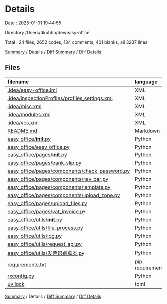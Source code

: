 # Details

Date : 2025-01-01 19:44:55

Directory /Users/dkphhh/dev/easy-office

Total : 24 files,  2652 codes, 184 comments, 401 blanks, all 3237 lines

[Summary](results.md) / Details / [Diff Summary](diff.md) / [Diff Details](diff-details.md)

## Files
| filename | language | code | comment | blank | total |
| :--- | :--- | ---: | ---: | ---: | ---: |
| [.idea/easy-office.iml](/.idea/easy-office.iml) | XML | 14 | 0 | 0 | 14 |
| [.idea/inspectionProfiles/profiles_settings.xml](/.idea/inspectionProfiles/profiles_settings.xml) | XML | 6 | 0 | 0 | 6 |
| [.idea/misc.xml](/.idea/misc.xml) | XML | 9 | 0 | 0 | 9 |
| [.idea/modules.xml](/.idea/modules.xml) | XML | 8 | 0 | 0 | 8 |
| [.idea/vcs.xml](/.idea/vcs.xml) | XML | 6 | 0 | 0 | 6 |
| [README.md](/README.md) | Markdown | 24 | 0 | 10 | 34 |
| [easy_office/__init__.py](/easy_office/__init__.py) | Python | 1 | 0 | 1 | 2 |
| [easy_office/easy_office.py](/easy_office/easy_office.py) | Python | 19 | 0 | 7 | 26 |
| [easy_office/pages/__init__.py](/easy_office/pages/__init__.py) | Python | 0 | 0 | 1 | 1 |
| [easy_office/pages/bank_slip.py](/easy_office/pages/bank_slip.py) | Python | 236 | 2 | 39 | 277 |
| [easy_office/pages/components/check_password.py](/easy_office/pages/components/check_password.py) | Python | 84 | 0 | 14 | 98 |
| [easy_office/pages/components/nav_bar.py](/easy_office/pages/components/nav_bar.py) | Python | 81 | 0 | 11 | 92 |
| [easy_office/pages/components/template.py](/easy_office/pages/components/template.py) | Python | 11 | 0 | 1 | 12 |
| [easy_office/pages/components/upload_zone.py](/easy_office/pages/components/upload_zone.py) | Python | 48 | 1 | 3 | 52 |
| [easy_office/pages/upload_files.py](/easy_office/pages/upload_files.py) | Python | 112 | 3 | 27 | 142 |
| [easy_office/pages/vat_invoice.py](/easy_office/pages/vat_invoice.py) | Python | 212 | 4 | 38 | 254 |
| [easy_office/utils/__init__.py](/easy_office/utils/__init__.py) | Python | 1 | 0 | 1 | 2 |
| [easy_office/utils/file_process.py](/easy_office/utils/file_process.py) | Python | 79 | 3 | 24 | 106 |
| [easy_office/utils/log.py](/easy_office/utils/log.py) | Python | 14 | 0 | 4 | 18 |
| [easy_office/utils/request_api.py](/easy_office/utils/request_api.py) | Python | 321 | 20 | 91 | 432 |
| [easy_office/utils/发票识别脚本.py](/easy_office/utils/%E5%8F%91%E7%A5%A8%E8%AF%86%E5%88%AB%E8%84%9A%E6%9C%AC.py) | Python | 104 | 5 | 32 | 141 |
| [requirements.txt](/requirements.txt) | pip requirements | 78 | 146 | 1 | 225 |
| [rxconfig.py](/rxconfig.py) | Python | 15 | 0 | 6 | 21 |
| [uv.lock](/uv.lock) | toml | 1,169 | 0 | 90 | 1,259 |

[Summary](results.md) / Details / [Diff Summary](diff.md) / [Diff Details](diff-details.md)